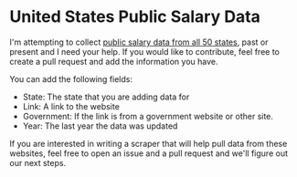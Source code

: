 # United States Public Salary Data

I'm attempting to collect [public salary data from all 50 states](states.md), past or present
and I need your help. If you would like to contribute, feel free to create a
pull request and add the information you have.

You can add the following fields:

* State: The state that you are adding data for
* Link: A link to the website
* Government: If the link is from a government website or other site.
* Year: The last year the data was updated

If you are interested in writing a scraper that will help pull data from these
websites, feel free to open an issue and a pull request and we'll figure out
our next steps.
